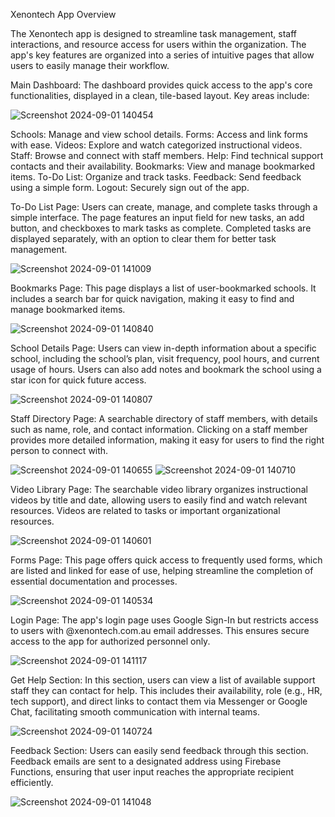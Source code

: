 Xenontech App Overview

The Xenontech app is designed to streamline task management, staff interactions, and resource access for users within the organization. The app's key features are organized into a series of intuitive pages that allow users to easily manage their workflow.

Main Dashboard: The dashboard provides quick access to the app's core functionalities, displayed in a clean, tile-based layout. Key areas include:

![Screenshot 2024-09-01 140454](https://github.com/user-attachments/assets/4b346577-d2eb-495b-bc83-b1d2d82c01d6)

Schools: Manage and view school details.
Forms: Access and link forms with ease.
Videos: Explore and watch categorized instructional videos.
Staff: Browse and connect with staff members.
Help: Find technical support contacts and their availability.
Bookmarks: View and manage bookmarked items.
To-Do List: Organize and track tasks.
Feedback: Send feedback using a simple form.
Logout: Securely sign out of the app.

To-Do List Page: Users can create, manage, and complete tasks through a simple interface. The page features an input field for new tasks, an add button, and checkboxes to mark tasks as complete. Completed tasks are displayed separately, with an option to clear them for better task management.

![Screenshot 2024-09-01 141009](https://github.com/user-attachments/assets/ed0718cb-f018-4db0-8469-c2fb0cb64de2)


Bookmarks Page: This page displays a list of user-bookmarked schools. It includes a search bar for quick navigation, making it easy to find and manage bookmarked items.

![Screenshot 2024-09-01 140840](https://github.com/user-attachments/assets/4c8afb6f-7e09-4d9e-b063-bfb283c7811c)


School Details Page: Users can view in-depth information about a specific school, including the school’s plan, visit frequency, pool hours, and current usage of hours. Users can also add notes and bookmark the school using a star icon for quick future access.

![Screenshot 2024-09-01 140807](https://github.com/user-attachments/assets/085d8682-46e8-4021-80be-04ca78986d3b)


Staff Directory Page: A searchable directory of staff members, with details such as name, role, and contact information. Clicking on a staff member provides more detailed information, making it easy for users to find the right person to connect with.

![Screenshot 2024-09-01 140655](https://github.com/user-attachments/assets/170ffe23-cf9a-482c-ace1-9f8e06e01e27)
![Screenshot 2024-09-01 140710](https://github.com/user-attachments/assets/12ebe2a8-8f58-4a1b-9e03-f7023bcb2bb0)


Video Library Page: The searchable video library organizes instructional videos by title and date, allowing users to easily find and watch relevant resources. Videos are related to tasks or important organizational resources.

![Screenshot 2024-09-01 140601](https://github.com/user-attachments/assets/a315a860-919c-4813-9e43-a2465e3a1eca)


Forms Page: This page offers quick access to frequently used forms, which are listed and linked for ease of use, helping streamline the completion of essential documentation and processes.

![Screenshot 2024-09-01 140534](https://github.com/user-attachments/assets/3ca83da1-e18e-46b7-81aa-ea4bc55bacf6)


Login Page: The app's login page uses Google Sign-In but restricts access to users with @xenontech.com.au email addresses. This ensures secure access to the app for authorized personnel only.

![Screenshot 2024-09-01 141117](https://github.com/user-attachments/assets/bb31aec4-0d00-4cf7-b5b6-81238958e657)


Get Help Section: In this section, users can view a list of available support staff they can contact for help. This includes their availability, role (e.g., HR, tech support), and direct links to contact them via Messenger or Google Chat, facilitating smooth communication with internal teams.

![Screenshot 2024-09-01 140724](https://github.com/user-attachments/assets/c75f2924-3bed-435c-8740-326653a5fdde)


Feedback Section: Users can easily send feedback through this section. Feedback emails are sent to a designated address using Firebase Functions, ensuring that user input reaches the appropriate recipient efficiently.

![Screenshot 2024-09-01 141048](https://github.com/user-attachments/assets/c1386dc9-2e64-4de0-89a9-85fe90040203)




